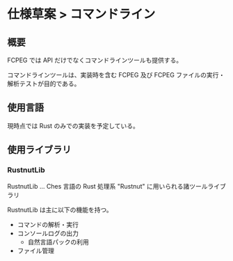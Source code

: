 # 仕様草案 > コマンドライン

## 概要

FCPEG では API だけでなくコマンドラインツールも提供する。

コマンドラインツールは、実装時を含む FCPEG 及び FCPEG ファイルの実行・解析テストが目的である。

## 使用言語

現時点では Rust のみでの実装を予定している。

## 使用ライブラリ

### RustnutLib

RustnutLib ... Ches 言語の Rust 処理系 "Rustnut" に用いられる諸ツールライブラリ

RustnutLib は主に以下の機能を持つ。

- コマンドの解析・実行
- コンソールログの出力
    - 自然言語パックの利用
- ファイル管理
